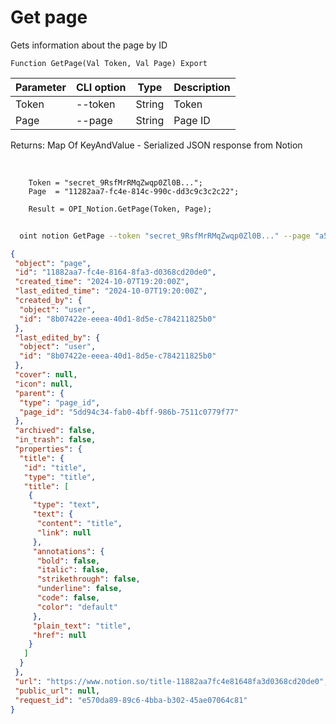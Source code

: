 ﻿---
sidebar_position: 3
---

# Get page
 Gets information about the page by ID



`Function GetPage(Val Token, Val Page) Export`

  | Parameter | CLI option | Type | Description |
  |-|-|-|-|
  | Token | --token | String | Token |
  | Page | --page | String | Page ID |

  
  Returns:  Map Of KeyAndValue - Serialized JSON response from Notion

<br/>




```bsl title="Code example"
    Token = "secret_9RsfMrRMqZwqp0Zl0B...";
    Page  = "11282aa7-fc4e-814c-990c-dd3c9c3c2c22";

    Result = OPI_Notion.GetPage(Token, Page);
```



```sh title="CLI command example"
    
  oint notion GetPage --token "secret_9RsfMrRMqZwqp0Zl0B..." --page "a574281614174169bf55dbae4..."

```

```json title="Result"
{
 "object": "page",
 "id": "11882aa7-fc4e-8164-8fa3-d0368cd20de0",
 "created_time": "2024-10-07T19:20:00Z",
 "last_edited_time": "2024-10-07T19:20:00Z",
 "created_by": {
  "object": "user",
  "id": "8b07422e-eeea-40d1-8d5e-c784211825b0"
 },
 "last_edited_by": {
  "object": "user",
  "id": "8b07422e-eeea-40d1-8d5e-c784211825b0"
 },
 "cover": null,
 "icon": null,
 "parent": {
  "type": "page_id",
  "page_id": "5dd94c34-fab0-4bff-986b-7511c0779f77"
 },
 "archived": false,
 "in_trash": false,
 "properties": {
  "title": {
   "id": "title",
   "type": "title",
   "title": [
    {
     "type": "text",
     "text": {
      "content": "title",
      "link": null
     },
     "annotations": {
      "bold": false,
      "italic": false,
      "strikethrough": false,
      "underline": false,
      "code": false,
      "color": "default"
     },
     "plain_text": "title",
     "href": null
    }
   ]
  }
 },
 "url": "https://www.notion.so/title-11882aa7fc4e81648fa3d0368cd20de0",
 "public_url": null,
 "request_id": "e570da89-89c6-4bba-b302-45ae07064c81"
}
```

